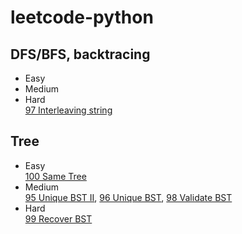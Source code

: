 # leetcode-python

## DFS/BFS, backtracing
- Easy<br>
- Medium<br>
- Hard<br>
[97 Interleaving string](./files/97.md)

## Tree
- Easy<br>
[100 Same Tree](./files/100.md)
- Medium<br>
[95 Unique BST II](./files/95.md), [96 Unique BST](./files/96.md), [98 Validate BST](./files/98.md)
- Hard<br>
[99 Recover BST](./files/99.md)